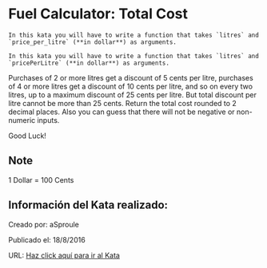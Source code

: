 # Fuel Calculator: Total Cost
```if:python,php
In this kata you will have to write a function that takes `litres` and `price_per_litre` (**in dollar**) as arguments. 
```

```if:csharp,java,javascript
In this kata you will have to write a function that takes `litres` and `pricePerLitre` (**in dollar**) as arguments. 
```
Purchases of 2 or more litres get a discount of 5 cents per litre, purchases of 4 or more litres get a discount of 10 cents per litre, and so on every two litres, up to a maximum discount of 25 cents per litre. But total discount per litre cannot be more than 25 cents. Return the total cost rounded to 2 decimal places. Also you can guess that there will not be negative or non-numeric inputs.

Good Luck!


## Note

1 Dollar = 100 Cents

## Información del Kata realizado:
Creado por: aSproule

Publicado el: 18/8/2016

URL: [Haz click aquí para ir al Kata](https://www.codewars.com/kata/57b58827d2a31c57720012e8)
